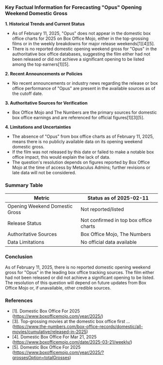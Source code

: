 ### Key Factual Information for Forecasting "Opus" Opening Weekend Domestic Gross

**1. Historical Trends and Current Status**
- As of February 11, 2025, "Opus" does not appear in the domestic box office charts for 2025 on Box Office Mojo, either in the top-grossing films or in the weekly breakdowns for major release weekends[1][4][5].
- There is no reported domestic opening weekend gross for "Opus" in the authoritative box office databases, suggesting the film either had not been released or did not achieve a significant opening to be listed among the top earners[1][5].

**2. Recent Announcements or Policies**
- No recent announcements or industry news regarding the release or box office performance of "Opus" are present in the available sources as of the cutoff date.

**3. Authoritative Sources for Verification**
- Box Office Mojo and The Numbers are the primary sources for domestic box office earnings and are referenced for official figures[1][3][5].

**4. Limitations and Uncertainties**
- The absence of "Opus" from box office charts as of February 11, 2025, means there is no publicly available data on its opening weekend domestic gross.
- If the film was not released by this date or failed to make a notable box office impact, this would explain the lack of data.
- The question's resolution depends on figures reported by Box Office Mojo at the time of access by Metaculus Admins; further revisions or late data will not be considered.

### Summary Table

| Metric                          | Status as of 2025-02-11                |
|----------------------------------|----------------------------------------|
| Opening Weekend Domestic Gross   | Not reported/listed                    |
| Release Status                   | Not confirmed in top box office charts |
| Authoritative Sources            | Box Office Mojo, The Numbers           |
| Data Limitations                 | No official data available             |

### Conclusion
As of February 11, 2025, there is no reported domestic opening weekend gross for "Opus" in the leading box office tracking sources. The film either had not been released or did not achieve a significant opening to be listed. The resolution of this question will depend on future updates from Box Office Mojo or, if unavailable, other credible sources.

### References
- [1]. Domestic Box Office For 2025 (https://www.boxofficemojo.com/year/2025/)
- [3]. Top-grossing movies at the domestic box office first ... (https://www.the-numbers.com/box-office-records/domestic/all-movies/cumulative/released-in-2025)
- [4]. Domestic Box Office For Mar 21, 2025 (https://www.boxofficemojo.com/date/2025-03-21/weekly/)
- [5]. Domestic Box Office For 2025 (https://www.boxofficemojo.com/year/2025/?grossesOption=totalGrosses)